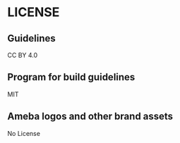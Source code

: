 # LICENSE

## Guidelines

CC BY 4.0

## Program for build guidelines

MIT

## Ameba logos and other brand assets

No License
